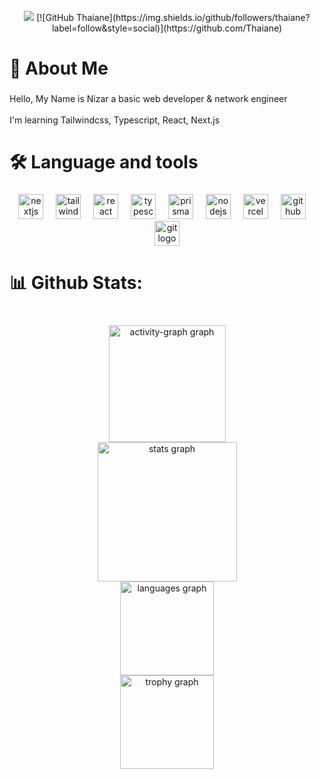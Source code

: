 <br clear="both">

<div align="center">
  <img src="https://visitor-badge.laobi.icu/badge?page_id=nd0p.nd0p&right_color=green&left_text=Profiles%20views"  />
[![GitHub Thaiane](https://img.shields.io/github/followers/thaiane?label=follow&style=social)](https://github.com/Thaiane)
</div>

###

<h1 align="left">💫  About Me</h1>

###

<p align="left">Hello, My Name is Nizar a basic web developer & network engineer<br><br>I'm learning Tailwindcss, Typescript, React, Next.js</p>

###

<h1 align="left">🛠 Language and tools</h1>

###

<div align="center">
  <img src="https://cdn.jsdelivr.net/gh/devicons/devicon/icons/nextjs/nextjs-original.svg" height="40" alt="nextjs logo"  />
  <img width="12" />
  <img src="https://cdn.simpleicons.org/tailwindcss/06B6D4" height="40" alt="tailwindcss logo"  />
  <img width="12" />
  <img src="https://cdn.jsdelivr.net/gh/devicons/devicon/icons/react/react-original.svg" height="40" alt="react logo"  />
  <img width="12" />
  <img src="https://cdn.jsdelivr.net/gh/devicons/devicon/icons/typescript/typescript-original.svg" height="40" alt="typescript logo"  />
  <img width="12" />
  <img src="https://skillicons.dev/icons?i=prisma" height="40" alt="prisma logo"  />
  <img width="12" />
  <img src="https://skillicons.dev/icons?i=nodejs" height="40" alt="nodejs logo"  />
  <img width="12" />
  <img src="https://skillicons.dev/icons?i=vercel" height="40" alt="vercel logo"  />
  <img width="12" />
  <img src="https://skillicons.dev/icons?i=github" height="40" alt="github logo"  />
  <img width="12" />
  <img src="https://cdn.jsdelivr.net/gh/devicons/devicon/icons/git/git-original.svg" height="40" alt="git logo"  />
</div>

###

<h1 align="left">📊   Github Stats:</h1>

###

<br clear="both">

<div align="center">
  <img src="https://github-readme-activity-graph.vercel.app/graph?username=nd0p&custom_title=Contribution%20Graph&theme=tokyo-night&area=true&hide_border=true&hide_title=false" height="187" alt="activity-graph graph" /> <br>
  <img src="https://github-readme-stats.vercel.app/api?username=nd0p&hide_title=false&hide_rank=false&show_icons=true&include_all_commits=true&count_private=true&disable_animations=false&theme=tokyonight&locale=en&hide_border=false&order=1&custom_title=My%20Github%20Stats" height="223" alt="stats graph" /> <br>
  <img src="https://github-readme-stats.vercel.app/api/top-langs?username=nd0p&locale=en&hide_title=false&layout=compact&card_width=320&langs_count=5&theme=tokyonight&hide_border=false&order=2" height="150" alt="languages graph" /> <br>
  <img src="https://github-profile-trophy.vercel.app?username=nd0p&theme=tokyonight&column=8&row=100&no-frame=true&no-bg=false&margin-w=6" height="150" alt="trophy graph"  />
</div>

###
